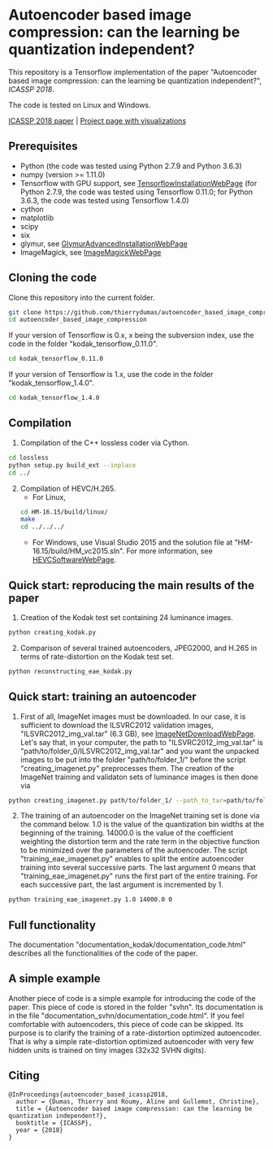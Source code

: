 # Autoencoder based image compression: can the learning be quantization independent?

This repository is a Tensorflow implementation of the paper "Autoencoder based image compression: can the learning be quantization independent?", *ICASSP 2018*.

The code is tested on Linux and Windows.

[ICASSP 2018 paper](https://arxiv.org/abs/1802.09371) | [Project page with visualizations](https://www.irisa.fr/temics/demos/visualization_ae/visualizationAE.htm)

## Prerequisites
  * Python (the code was tested using Python 2.7.9 and Python 3.6.3)
  * numpy (version >= 1.11.0)
  * Tensorflow with GPU support, see [TensorflowInstallationWebPage](https://www.tensorflow.org/install/) (for Python 2.7.9, the code was tested using Tensorflow 0.11.0; for Python 3.6.3, the code was tested using Tensorflow 1.4.0)
  * cython
  * matplotlib
  * scipy
  * six
  * glymur, see [GlymurAdvancedInstallationWebPage](https://glymur.readthedocs.io/en/v0.8.14/detailed_installation.html)
  * ImageMagick, see [ImageMagickWebPage](https://www.imagemagick.org)
  
## Cloning the code
Clone this repository into the current folder.
```sh
git clone https://github.com/thierrydumas/autoencoder_based_image_compression.git
cd autoencoder_based_image_compression
```
If your version of Tensorflow is 0.x, x being the subversion index, use the code in the folder "kodak_tensorflow_0.11.0".
```sh
cd kodak_tensorflow_0.11.0
```
If your version of Tensorflow is 1.x, use the code in the folder "kodak_tensorflow_1.4.0".
```sh
cd kodak_tensorflow_1.4.0
```

## Compilation
1. Compilation of the C++ lossless coder via Cython.
```sh
cd lossless
python setup.py build_ext --inplace
cd ../
```
2. Compilation of HEVC/H.265.
    * For Linux,
    ```sh
    cd HM-16.15/build/linux/
    make
    cd ../../../
    ```
    * For Windows, use Visual Studio 2015 and the solution file at "HM-16.15/build/HM_vc2015.sln". For more information, see [HEVCSoftwareWebPage](https://hevc.hhi.fraunhofer.de/).

## Quick start: reproducing the main results of the paper
1. Creation of the Kodak test set containing 24 luminance images.
```sh
python creating_kodak.py
```
2. Comparison of several trained autoencoders, JPEG2000, and H.265 in terms of rate-distortion on the Kodak test set.
```sh
python reconstructing_eae_kodak.py
```

## Quick start: training an autoencoder
1. First of all, ImageNet images must be downloaded. In our case, it is sufficient to download the ILSVRC2012 validation images, "ILSVRC2012_img_val.tar" (6.3 GB), see [ImageNetDownloadWebPage](http://image-net.org/download). Let's say that, in your computer, the path to "ILSVRC2012_img_val.tar" is "path/to/folder_0/ILSVRC2012_img_val.tar" and you want the unpacked images to be put into the folder "path/to/folder_1/" before the script "creating_imagenet.py" preprocesses them. The creation of the ImageNet training and validaton sets of luminance images is then done via
```sh
python creating_imagenet.py path/to/folder_1/ --path_to_tar=path/to/folder_0/ILSVRC2012_img_val.tar
```
2. The training of an autoencoder on the ImageNet training set is done via the command below. 1.0 is the value of the quantization bin widths at the beginning of the training. 14000.0 is the value of the coefficient weighting the distortion term and the rate term in the objective function to be minimized over the parameters of the autoencoder. The script "training_eae_imagenet.py" enables to split the entire autoencoder training into several successive parts. The last argument 0 means that "training_eae_imagenet.py" runs the first part of the entire training. For each successive part, the last argument is incremented by 1.
```sh
python training_eae_imagenet.py 1.0 14000.0 0
```

## Full functionality
The documentation "documentation_kodak/documentation_code.html" describes all the functionalities of the code of the paper.

## A simple example
Another piece of code is a simple example for introducing the code of the paper. This piece of code is stored in the folder "svhn". Its documentation is in the file "documentation_svhn/documentation_code.html". If you feel comfortable with autoencoders, this piece of code can be skipped. Its purpose is to clarify the training of a rate-distortion optimized autoencoder. That is why a simple rate-distortion optimized autoencoder with very few hidden units is trained on tiny images (32x32 SVHN digits).

## Citing
```
@InProceedings{autoencoder_based_icassp2018,
  author = {Dumas, Thierry and Roumy, Aline and Gullemot, Christine},
  title = {Autoencoder based image compression: can the learning be quantization independent?},
  booktitle = {ICASSP},
  year = {2018}
}
